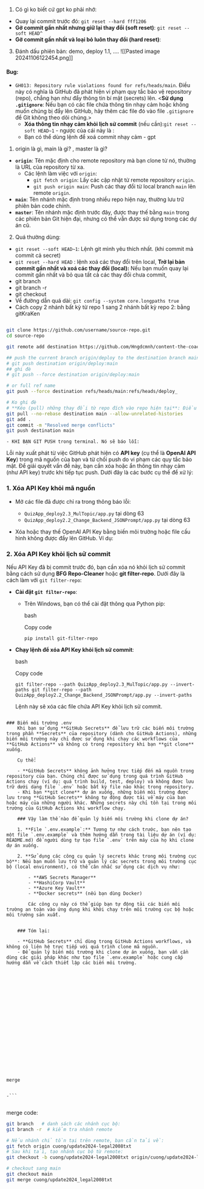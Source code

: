 1. Có gì ko biết cứ gpt ko phải nhớ: 
- Quay lại commit trước đó: `git reset --hard fff1206`
- **Gỡ commit gần nhất nhưng giữ lại thay đổi (soft reset)**: `git reset --soft HEAD^`
- **Gỡ commit gần nhất và loại bỏ luôn thay đổi (hard reset)**:
3. Đánh dấu phiên bản: demo, deploy 1.1, ....
![[Pasted image 20241106122454.png]]
#### Bug:
- `GH013: Repository rule violations found for refs/heads/main`. Điều này có nghĩa là GitHub đã phát hiện vi phạm quy tắc bảo vệ repository (repo), chẳng hạn như đẩy thông tin bí mật (secrets) lên. <**Sử dụng `.gitignore`**: Nếu bạn có các file chứa thông tin nhạy cảm hoặc không muốn chúng bị đẩy lên GitHub, hãy thêm các file đó vào file `.gitignore` để Git không theo dõi chúng.>
	- **Xóa thông tin nhạy cảm khỏi lịch sử commit** (nếu cần):`git reset --soft HEAD~1`  - ngược của cái này là : 
	- Bạn có thể dùng lệnh để xoá commit nhạy cảm - gpt

1. origin là gì, main là gì? , master là gì?
- **`origin`**: Tên mặc định cho remote repository mà bạn clone từ nó, thường là URL của repository từ xa.
	- Các lệnh làm việc với `origin`:
		- `git fetch origin`: Lấy các cập nhật từ remote repository `origin`.
		- `git push origin main`: Push các thay đổi từ local branch `main` lên remote `origin`.
- **`main`**: Tên nhánh mặc định trong nhiều repo hiện nay, thường lưu trữ phiên bản code chính.
- **`master`**: Tên nhánh mặc định trước đây, được thay thế bằng `main` trong các phiên bản Git hiện đại, nhưng có thể vẫn được sử dụng trong các dự án cũ.


2. Quá thường dùng: 
- `git reset --soft HEAD~1`: Lệnh git mình yêu thích nhất.  (khi commit mà commit cả secret)
- `git reset --hard HEAD` : lệnh xoá các thay đổi trên local, **Trở lại bản commit gần nhất và xoá các thay đổi (local):** Nếu bạn muốn quay lại commit gần nhất và bỏ qua tất cả các thay đổi chưa commit,
- git branch
- git branch -r 
- git checkout 
- Về đường dẫn quá dài: `git config --system core.longpaths true`
- Cách copy 2 nhánh bất kỳ từ repo 1 sang 2 nhánh bất kỳ repo 2: bằng gitKraKen
```bash

git clone https://github.com/username/source-repo.git
cd source-repo

git remote add destination https://github.com/Hngdcmnh/content-the-coach

## push the current branch origin/deploy to the destination branch main of the destination repo
# git push destination origin/deploy:main
## ghi đè
# git push --force destination origin/deploy:main

# or full ref name 
git push --force destination refs/heads/main:refs/heads/deploy_

# Ko ghi đè 
# **Kéo (pull) những thay đổi từ repo đích vào repo hiện tại**: Điều này đảm bảo rằng bạn có tất cả các thay đổi mới nhất từ repo đích trước khi đẩy lên, tránh ghi đè.
git pull --no-rebase destination main --allow-unrelated-histories
git add . 
git commit -m "Resolved merge conflicts"
git push destination main

```

```
- KHI BẠN GIT PUSH trong terminal. Nó sẽ báo lỗi: 
```
Lỗi này xuất phát từ việc GitHub phát hiện có **API key** (cụ thể là **OpenAI API Key**) trong mã nguồn của bạn và từ chối push do vi phạm các quy tắc bảo mật. Để giải quyết vấn đề này, bạn cần xóa hoặc ẩn thông tin nhạy cảm (như API key) trước khi tiếp tục push. Dưới đây là các bước cụ thể để xử lý:

### 1. **Xóa API Key khỏi mã nguồn**

- Mở các file đã được chỉ ra trong thông báo lỗi:
    
    - `QuizApp_deploy2.3_MulTopic/app.py` tại dòng 63
    - `QuizApp_deploy2.2_Change_Backend_JSONPrompt/app.py` tại dòng 63
- Xóa hoặc thay thế OpenAI API Key bằng biến môi trường hoặc file cấu hình không được đẩy lên GitHub. Ví dụ:

### 2. **Xóa API Key khỏi lịch sử commit**

Nếu API Key đã bị commit trước đó, bạn cần xóa nó khỏi lịch sử commit bằng cách sử dụng **BFG Repo-Cleaner** hoặc **git filter-repo**. Dưới đây là cách làm với `git filter-repo`:

- **Cài đặt `git filter-repo`**:
    
    - Trên Windows, bạn có thể cài đặt thông qua Python pip:
        
        bash
        
        Copy code
        
        `pip install git-filter-repo`
        
- **Chạy lệnh để xóa API Key khỏi lịch sử commit**:
    
    bash
    
    Copy code
    
    `git filter-repo --path QuizApp_deploy2.3_MulTopic/app.py --invert-paths git filter-repo --path QuizApp_deploy2.2_Change_Backend_JSONPrompt/app.py --invert-paths`
    
    Lệnh này sẽ xóa các file chứa API Key khỏi lịch sử commit.
    
```

### Biến môi trường .env 
	Khi bạn sử dụng **GitHub Secrets** để lưu trữ các biến môi trường trong phần **Secrets** của repository (dành cho GitHub Actions), những biến môi trường này chỉ được sử dụng khi chạy các workflows của **GitHub Actions** và không có trong repository khi bạn **git clone** xuống.
	
	Cụ thể:
	
	- **GitHub Secrets** không ảnh hưởng trực tiếp đến mã nguồn trong repository của bạn. Chúng chỉ được sử dụng trong quá trình GitHub Actions chạy (ví dụ: quá trình build, test, deploy) và không được lưu trữ dưới dạng file `.env` hoặc bất kỳ file nào khác trong repository.
	- Khi bạn **git clone** dự án xuống, những biến môi trường được lưu trong **GitHub Secrets** không tự động được tải về máy của bạn hoặc máy của những người khác. Những secrets này chỉ tồn tại trong môi trường của GitHub Actions khi workflow chạy.
	
	### Vậy làm thế nào để quản lý biến môi trường khi clone dự án?
	
	1. **File `.env.example`:** Tương tự như cách trước, bạn nên tạo một file `.env.example` và thêm hướng dẫn trong tài liệu dự án (ví dụ: README.md) để người dùng tự tạo file `.env` trên máy của họ khi clone dự án xuống.
	    
	2. **Sử dụng các công cụ quản lý secrets khác trong môi trường cục bộ**: Nếu bạn muốn lưu trữ và quản lý các secrets trong môi trường cục bộ (local environment), có thể cân nhắc sử dụng các dịch vụ như:
	    
	    - **AWS Secrets Manager**
	    - **HashiCorp Vault**
	    - **Azure Key Vault**
	    - **Docker secrets** (nếu bạn dùng Docker)
	    
	    Các công cụ này có thể giúp bạn tự động tải các biến môi trường an toàn vào ứng dụng khi khởi chạy trên môi trường cục bộ hoặc môi trường sản xuất.
	    
	
	### Tóm lại:
	
	- **GitHub Secrets** chỉ dùng trong GitHub Actions workflows, và không có liên hệ trực tiếp với quá trình clone mã nguồn.
	- Để quản lý biến môi trường khi clone dự án xuống, bạn vẫn cần dùng các giải pháp khác như tạo file `.env.example` hoặc cung cấp hướng dẫn về cách thiết lập các biến môi trường.





















merge


-```


```



merge code: 
```bash
git branch   # danh sách các nhánh cục bộ:
git branch -r  # kiểm tra nhánh remote

# Nếu nhánh chỉ tồn tại trên remote, bạn cần tải về:
git fetch origin cuong/update2024-legal2008txt 
# Sau khi tải, tạo nhánh cục bộ từ remote:
git checkout -b cuong/update2024-legal2008txt origin/cuong/update2024-legal2008txt

# checkout sang main
git checkout main
git merge cuong/update2024_legal2008txt


```